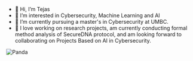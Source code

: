 - 👋 Hi, I’m Tejas
- 👀 I’m interested in Cybersecurity, Machine Learning and AI 
- 🌱 I’m currently pursuing a master's in Cybersecurity at UMBC.
- 💞️ I love working on research projects, am currently conducting formal method analysis of SecureDNA protocol, and am looking forward to collaborating on Projects Based on AI in Cybersecurity.

![Panda](https://c.tenor.com/HjWiWdQbvd0AAAAM/cute-bear.gif)
<!---
tejaswalke/tejaswalke is a ✨ special ✨ repository because its `README.md` (this file) appears on your GitHub profile.
You can click the Preview link to take a look at your changes.
--->

